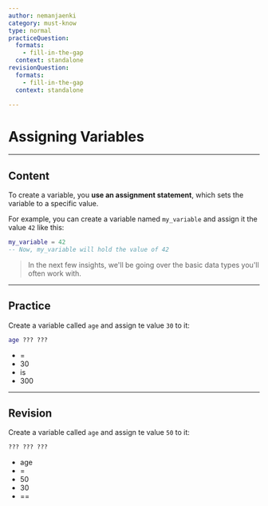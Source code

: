```yaml
---
author: nemanjaenki
category: must-know
type: normal
practiceQuestion:
  formats:
    - fill-in-the-gap
  context: standalone
revisionQuestion:
  formats:
    - fill-in-the-gap
  context: standalone

---
```


# Assigning Variables

---
## Content

To create a variable, you **use an assignment statement**, which sets the variable to a specific value. 

For example, you can create a variable named `my_variable` and assign it the value `42` like this:

```lua
my_variable = 42
-- Now, my_variable will hold the value of 42
```

> In the next few insights, we'll be going over the basic data types you'll often work with.

---
## Practice

Create a variable called `age` and assign te value `30` to it:

```lua
age ??? ???
```

- =
- 30
- is
- 300

---
## Revision

Create a variable called `age` and assign te value `50` to it:

```lua
??? ??? ???
```

- age
- =
- 50
- 30
- ==